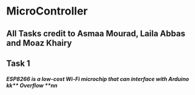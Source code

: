 # MicroController

## All Tasks credit to Asmaa Mourad, Laila Abbas and Moaz Khairy

## Task 1

##### **ESP8266** is a low-cost Wi-Fi microchip that can interface with **Arduino** kk** Overflow **nn
